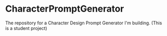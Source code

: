 # CharacterPromptGenerator
The repository for a Character Design Prompt Generator I'm building. (This is a student project)
